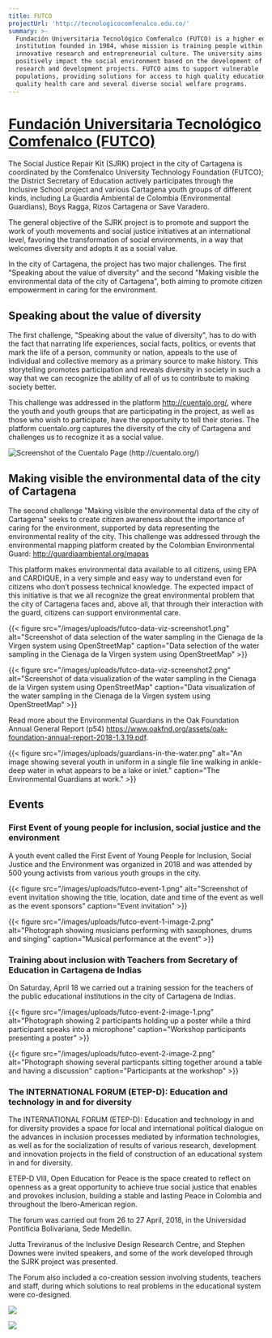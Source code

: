 ```yaml
---
title: FUTCO
projectUrl: 'http://tecnologicocomfenalco.edu.co/'
summary: >-
  Fundación Universitaria Tecnológico Comfenalco (FUTCO) is a higher educational
  institution founded in 1984, whose mission is training people within an
  innovative research and entrepreneurial culture. The university aims to
  positively impact the social environment based on the development of applied
  research and development projects. FUTCO aims to support vulnerable
  populations, providing solutions for access to high quality education, high
  quality health care and several diverse social welfare programs.
---
```



# [Fundaci&oacute;n Universitaria Tecnol&oacute;gico Comfenalco (FUTCO)](http://tecnologicocomfenalco.edu.co/)

The Social Justice Repair Kit (SJRK) project in the city of Cartagena is coordinated by the Comfenalco University Technology Foundation (FUTCO); the District Secretary of Education actively participates through the Inclusive School project and various Cartagena youth groups of different kinds, including La Guardia Ambiental de Colombia (Environmental Guardians), Boys Ragga, Rizos Cartagena or Save Varadero.

The general objective of the SJRK project is to promote and support the work of youth movements and social justice initiatives at an international level, favoring the transformation of social environments, in a way that welcomes diversity and adopts it as a social value.

 In the city of Cartagena, the project has two major challenges. The first "Speaking about the value of diversity" and the second "Making visible the environmental data of the city of Cartagena", both aiming to promote citizen empowerment in caring for the environment.

## Speaking about the value of diversity

The first challenge, "Speaking about the value of diversity", has to do with the fact that narrating life experiences, social facts, politics, or events that mark the life of a person, community or nation, appeals to the use of individual and collective memory as a primary source to make history. This storytelling promotes participation and reveals diversity in society in such a way that we can recognize the ability of all of us to contribute to making society better.

This challenge was addressed in the platform http://cuentalo.org/, where the youth and youth groups that are participating in the project, as well as those who wish to participate, have the opportunity to tell their stories. The platform cuentalo.org captures the diversity of the city of Cartagena and challenges us to recognize it as a social value.

![Screenshot  of the Cuentalo Page (http://cuentalo.org/)](/images/uploads/futco-cuentalo-search-bar.png "Cuentalo page")

## Making visible the environmental data of the city of Cartagena

The second challenge "Making visible the environmental data of the city of Cartagena" seeks to create citizen awareness about the importance of caring for the environment, supported by data representing the environmental reality of the city. This challenge was addressed through the environmental mapping platform created by the Colombian Environmental Guard: http://guardiaambiental.org/mapas

This platform makes environmental data available to all citizens, using EPA and CARDIQUE, in a very simple and easy way to understand even for citizens who don’t possess technical knowledge. The expected impact of this initiative is that we all recognize the great environmental problem that the city of Cartagena faces and, above all, that through their interaction with the guard, citizens can support environmental care.

{{< figure src="/images/uploads/futco-data-viz-screenshot1.png" alt="Screenshot of data selection of the water sampling in the Cienaga de la Virgen system using OpenStreetMap" caption="Data selection of the water sampling in the Cienaga de la Virgen system using OpenStreetMap" >}}

{{< figure src="/images/uploads/futco-data-viz-screenshot2.png" alt="Screenshot of data visualization of the water sampling in the Cienaga de la Virgen system using OpenStreetMap" caption="Data visualization of the water sampling in the Cienaga de la Virgen system using OpenStreetMap" >}}

Read more about the Environmental Guardians in the Oak Foundation Annual General Report (p54) https://www.oakfnd.org/assets/oak-foundation-annual-report-2018-1.3.19.pdf.

{{< figure src="/images/uploads/guardians-in-the-water.png" alt="An image showing several youth in uniform in a single file line walking in ankle-deep water in what appears to be a lake or inlet." caption="The Environmental Guardians at work." >}}

## Events

### First Event of young people for inclusion, social justice and the environment

A youth event called the First Event of Young People for Inclusion, Social Justice and the Environment was organized in 2018 and was attended by 500 young activists from various youth groups in the city.

{{< figure src="/images/uploads/futco-event-1.png" alt="Screenshot of event invitation showing the title, location, date and time of the event as well as the event sponsors" caption="Event invitation" >}}

{{< figure src="/images/uploads/futco-event-1-image-2.png" alt="Photograph showing musicians performing with saxophones, drums and singing" caption="Musical performance at the event" >}}

### Training about inclusion with Teachers from Secretary of Education in Cartagena de Indias

On Saturday, April 18 we carried out a training session for the teachers of the public educational institutions in the city of Cartagena de Indias.

{{< figure src="/images/uploads/futco-event-2-image-1.png" alt="Photograph showing 2 participants holding up a poster while a third participant speaks into a microphone" caption="Workshop participants presenting a poster" >}}

{{< figure src="/images/uploads/futco-event-2-image-2.png" alt="Photograph showing several particpants sitting together around a table and having a discussion" caption="Participants at the workshop" >}}

### The INTERNATIONAL FORUM (ETEP-D): Education and technology in and for diversity

The INTERNATIONAL FORUM (ETEP-D): Education and technology in and for diversity provides a space for local and international political dialogue on the advances in inclusion processes mediated by information technologies, as well as for the socialization of results of various research, development and innovation projects in the field of construction of an educational system in and for diversity.

ETEP-D VIII, Open Education for Peace is the space created to reflect on openness as a great opportunity to achieve true social justice that enables and provokes inclusion, building a stable and lasting Peace in Colombia and throughout the Ibero-American region.

The forum was carried out from 26 to 27 April, 2018, in the Universidad Pontificia Bolivariana, Sede Medellín.

 Jutta Treviranus of the Inclusive Design Research Centre, and Stephen Downes were invited speakers, and some of the work developed through the SJRK project was presented.

The Forum also included a co-creation session involving students, teachers and staff, during which solutions to real problems in the educational system were co-designed.

![](/images/uploads/futco-event-3-image-1.png)

![](/images/uploads/futco-event-3-image-2.png)
